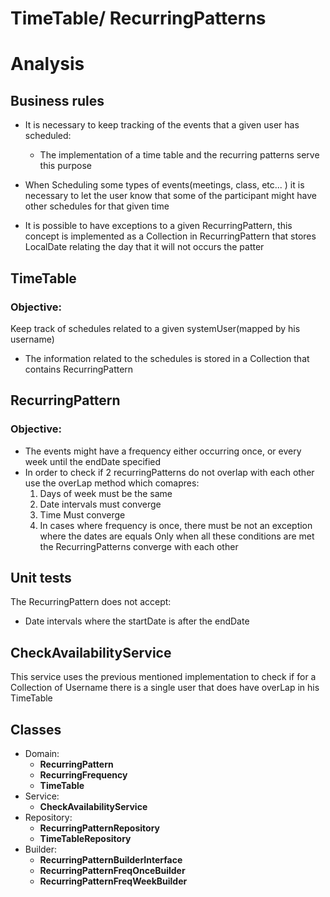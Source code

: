 TimeTable/ RecurringPatterns
==============================

# Analysis

## Business rules

- It is necessary to keep tracking of the events that a given user has scheduled:
    - The implementation of a time table and the recurring patterns serve this purpose

- When Scheduling some types of events(meetings, class, etc... ) it is necessary to let the user know that some of the participant might have other schedules for that given time
- It is possible to have exceptions to a given RecurringPattern, this concept is implemented as a Collection 
in RecurringPattern that stores LocalDate relating the day that it will not occurs the patter

## TimeTable
### Objective:

Keep track of schedules related to a given systemUser(mapped by his username)

- The information related to the schedules is stored in a Collection that contains RecurringPattern

## RecurringPattern
### Objective:

- The events might have a frequency either occurring once, or every week until the endDate specified
- In order to check if 2 recurringPatterns do not overlap with each other use the overLap method which comapres:
  1. Days of week must be the same
  2. Date intervals must converge
  3. Time Must converge
  4. In cases where frequency is once, there must be not an exception where the dates are equals
  Only when all these conditions are met the RecurringPatterns converge with each other

## Unit tests
The RecurringPattern does not accept:

- Date intervals where the startDate is after the endDate

## CheckAvailabilityService

This service uses the previous mentioned implementation to check if for a Collection of Username there is a single user 
that does have overLap in his TimeTable

## Classes

- Domain:
    + **RecurringPattern**
    + **RecurringFrequency**
    + **TimeTable**
- Service:
    + **CheckAvailabilityService**
- Repository:
    + **RecurringPatternRepository**
    + **TimeTableRepository**
- Builder:
    + **RecurringPatternBuilderInterface**
    + **RecurringPatternFreqOnceBuilder**
    + **RecurringPatternFreqWeekBuilder**

